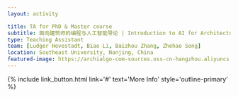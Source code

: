 ```yaml
---
layout: activity

title: TA for PhD & Master course
subtitle: 面向建筑师的编程与人工智能导论 | Introduction to AI for Architects
type: Teaching Assistant
team: [Ludger Hovestadt, Biao Li, Baizhou Zhang, Zhehao Song]
location: Southeast University, Nanjing, China
featured-image: https://archialgo-com-sources.oss-cn-hangzhou.aliyuncs.com/images/nexuspace-interface-20240618.jpg
---
```


{% include link_button.html link='#' text='More Info' style='outline-primary' %}

